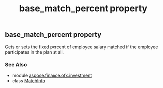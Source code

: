 ﻿---
title: base_match_percent property
second_title: Aspose.Finance for Python via .NET API References
description: 
type: docs
weight: 40
url: /python-net/aspose.finance.ofx.investment/matchinfo/base_match_percent/
is_root: false
---

## base_match_percent property


Gets or sets the fixed percent of employee salary matched if the employee participates in the plan at all.

### See Also
* module [aspose.finance.ofx.investment](../../)
* class [MatchInfo](/finance/python-net/aspose.finance.ofx.investment/matchinfo)
